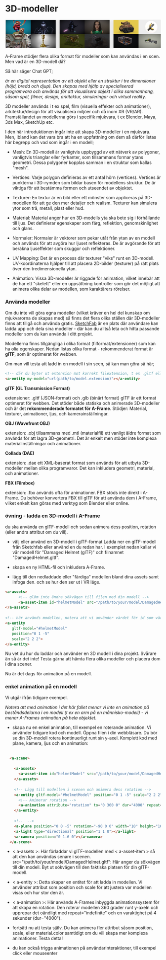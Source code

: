 # 3D-modeller

![SketchFab](https://github.com/mattische/aframe-intro/blob/0f96fe55213ae14b49fd156a55f64630676a858b/1%20-%20mer%20om%20assets%20och%20animation/img/sf.png)

A-Frame stödjer flera olika format för modeller som kan användas i en scen.
Men vad är en 3D-modell då?

Så här säger Chat GPT;

*är en digital representation av ett objekt eller en struktur i tre dimensioner (höjd, bredd och djup). Den skapas med hjälp av specialiserad programvara och används för att visualisera objekt i olika sammanhang, såsom spel, filmer, design, arkitektur, simuleringar och virtual reality.*

3D modeller används i t ex spel, film (visuella effekter och animationer), arkitektur/design för att visualisera miljöer och då inom XR (VR/AR). 
Framställandet av modellerna görs i specifik mjukvara, t ex Blender, Maya, 3ds Max, SketchUp etc.

I den här introduktionen ingår inte att skapa 3D-modeller i en mjukvara. Men, ibland kan det vara bra att ha en uppfattning om dem så därför listas här begrepp och vad som ingår i en modell;

 - Mesh: En 3D-modell är vanligtvis uppbyggd av ett nätverk av polygoner, vanligtvis trianglar eller fyrkanter, som tillsammans formar ytans geometri. Dessa polygoner kopplas samman i en struktur som kallas "mesh".

- Vertices: Varje polygon definieras av ett antal hörn (vertices). Vertices är punkterna i 3D-rymden som bildar basen för modellens struktur. De är viktiga för att bestämma formen och utseendet av objektet.

- Texturer: En textur är en bild eller ett mönster som appliceras på 3D-modellen för att ge den mer detaljer och realism. Texturer kan simulera ytor som trä, metall, plast eller hud.

- Material: Material anger hur en 3D-modells yta ska bete sig i förhållande till ljus. Det definierar egenskaper som färg, reflektion, genomskinlighet och glans.

- Normaler: Normaler är vektorer som pekar utåt från ytan av en modell och används för att avgöra hur ljuset reflekteras. De är avgörande för att beräkna ljuseffekter som skuggor och reflektioner.

- UV Mapping: Det är en process där texturer "viks" runt en 3D-modell. UV-koordinaterna hjälper till att placera 2D-bilder (texturer) på rätt plats över den tredimensionella ytan.

- Animation: Vissa 3D-modeller är riggade för animation, vilket innebär att de har ett "skelett" eller en uppsättning kontroller som gör det möjligt att animera olika delar av modellen, som karaktärers rörelser.

### Använda modeller
Om du inte vill göra egna modeller (vilket kräver en hel del kunskap om mjukvarorna de skapas med) så finns det flera olika ställen där 3D-modeller finns att tillgå och använda gratis. [SketchFab](https://sketchfab.com/) är en plats där användare kan ladda upp och dela sina modeller - där kan du alltså leta och hitta passande modeller som du kan använda i ditt projekt.

Modellerna finns tillgängliga i olika format (filformat/extensioner) som kan ha olia egenskaper.
Nedan listas olika format - rekommenderat format är **glTF**, som är optimerat för webben.

Om man vill testa att ladd in en modell i sin scen, så kan man göra så här;

```html
<!-- där du byter ut extension mot korrekt filextension, t ex .gltf eller .glb -->
<a-entity my-model="url(path/to/model.extension)"></a-entity>
```

**glTF (GL Transmission Format)**

extensioner: .gltf (JSON-format) och .glb (binärt format)
glTF är ett format optimerat för webben. 
Det stöder både statiska och animerade 3D-modeller och är det **rekommenderade formatet för A-Frame**.
Stödjer: Material, texturer, animationer, ljus, och kamerainställningar.

**OBJ (Wavefront OBJ)**

extension: .obj tillsammans med .mtl (materialfil)
ett vanligt äldre format som används för att lagra 3D-geometri. Det är enkelt men stöder inte komplexa materialinställningar och animationer.

**Collada (DAE)**

extension: .dae
ett XML-baserat format som används för att utbyta 3D-modeller mellan olika programvaror. Det kan inkludera geometri, material, och animationer.


**FBX (Filmbox)**

extension: .fbx
används ofta för animationer. FBX stöds inte direkt i A-Frame. Du behöver konvertera FBX till glTF för att använda dem i A-Frame, vilket enkelt kan göras med verktyg som Blender eller online.


### övning - ladda en 3D-modell i A-Frame
du ska använda en glTF-modell och sedan animera dess position, rotation (eller andra attribut om du vill).

- välj eller använd en 3D-modell i glTF-format
Ladda ner en glTF-modell från Sketchfab eller använd en du redan har. I exemplet nedan kallar vi vår modell för "Damaged Helmet (glTF)" och filnamnet "DamagedHelmet.gltf".

- skapa en ny HTML-fil och inkludera A-Frame.

- lägg till den nedladdade eller "färdiga" modellen bland dina assets samt infoga den.
och se hur den ser ut i VR läge.
```html
<a-assets>
      <!-- glöm inte ändra sökvägen till filen med din modell -->
      <a-asset-item id="helmetModel" src="/path/to/your/model/DamagedHelmet.gltf"></a-asset-item>
</a-assets>

<!-- här används modellen, notera att vi använder värdet för id som värde till gltf-model -->
<a-entity
   gltf-model="#helmetModel"
   position="0 1 -5"
   scale="2 2 2">
</a-entity>
```

Nu vet du hur du laddar och använder en 3D modell i dina projekt. Svårare än så är det inte!
Testa gärna att hämta flera olika modeller och placera dom i dina scener.

Nu är det dags för animation på en modell.

### enkel animation på en modell

Vi utgår ifrån tidigare exempel.

*Notera att med animation i det här fallet menar vi inte en animation på beståndsdelarna i en modell (t ex en arm på en månnisko-modell) - vi menar A-Frames animation på hela objektet.*


- skapa nu en enkel animation, till exempel en roterande animation. Vi använder tidigare kod och modell.
 Öppna filen i din webbläsare. Du bör se din 3D-modell rotera kontinuerligt runt sin y-axel.
 Komplett kod med plane, kamera, ljus och en animation:

```html

  <a-scene>
    
    <a-assets>
      <a-asset-item id="helmetModel" src="/path/to/your/model/DamagedHelmet.gltf"></a-asset-item>
    </a-assets>

    <!-- Lägg till modellen i scenen och animera dess rotation -->
    <a-entity gltf-model="#helmetModel" position="0 1 -5" scale="2 2 2">
      <!-- Animerar rotation -->
      <a-animation attribute="rotation" to="0 360 0" dur="4000" repeat="indefinite"></a-animation>
    </a-entity>

    <!--  -->
    <a-plane position="0 0 -5" rotation="-90 0 0" width="10" height="10" color="#7BC8A4"></a-plane>
    <a-light type="directional" position="1 1 0"></a-light>
    <a-camera position="0 1.6 0"></a-camera>
  </a-scene>

```

- < a-assets >: Här förladdar vi glTF-modellen med < a-asset-item > så att den kan användas senare i scenen.
src="/path/to/your/model/DamagedHelmet.gltf": Här anger du sökvägen till din modell. Byt ut sökvägen till den faktiska platsen för din glTF-modell.
- < a-entity >: Detta skapar en entitet för att ladda in modellen. Vi använder attribut som position och scale för att justera var modellen visas och hur stor den är.
- < a-animation >: Här används A-Frames inbyggda animationssystem för att skapa en rotation. Den roterar modellen 360 grader runt y-axeln och upprepar det oändligt med repeat="indefinite" och en varaktighet på 4 sekunder (dur="4000").
  

- fortsätt nu att testa själv. Du kan animera fler attribut såsom position, scale, eller material.color samtidigt om du vill skapa mer komplexa animationer. Testa detta!

- du kan också trigga animationen på användarinteraktioner, till exempel click eller mouseenter
